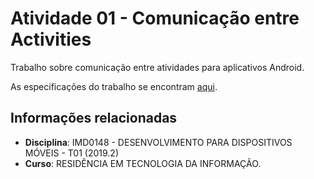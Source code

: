 # Atividade 01 - Comunicação entre Activities

Trabalho sobre comunicação entre atividades para aplicativos Android.

As especificações do trabalho se encontram [aqui](https://github.com/raquel-oliveira/Atividade01/blob/master/Aula_02-7_-_Mobile_-_Atividade_Pra769tica.pdf
).

## Informações relacionadas
- **Disciplina**: IMD0148 - DESENVOLVIMENTO PARA DISPOSITIVOS MÓVEIS - T01 (2019.2)
- **Curso**: RESIDÊNCIA EM TECNOLOGIA DA INFORMAÇÃO.

